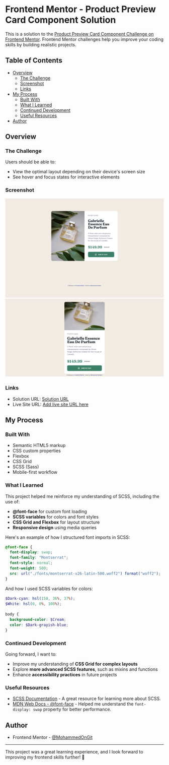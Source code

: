 # Frontend Mentor - Product Preview Card Component Solution

This is a solution to the [Product Preview Card Component Challenge on Frontend Mentor](https://www.frontendmentor.io/challenges/product-preview-card-component-GO7UmttRfa). Frontend Mentor challenges help you improve your coding skills by building realistic projects.

## Table of Contents

- [Overview](#overview)
  - [The Challenge](#the-challenge)
  - [Screenshot](#screenshot)
  - [Links](#links)
- [My Process](#my-process)
  - [Built With](#built-with)
  - [What I Learned](#what-i-learned)
  - [Continued Development](#continued-development)
  - [Useful Resources](#useful-resources)
- [Author](#author)

## Overview

### The Challenge

Users should be able to:

- View the optimal layout depending on their device's screen size
- See hover and focus states for interactive elements

### Screenshot

![Desktop view Screenshot](./images/Desktop-preview-Screenshot.png)
![Mobile view Screenshot](./images/mobile-view-screenshot.png)



### Links

- Solution URL: [Solution URL](https://github.com/MohammedOnGit/product-preview-card-component-main1)
- Live Site URL: [Add live site URL here](https://your-live-site-url.com)

## My Process

### Built With

- Semantic HTML5 markup
- CSS custom properties
- Flexbox
- CSS Grid
- SCSS (Sass)
- Mobile-first workflow

### What I Learned

This project helped me reinforce my understanding of SCSS, including the use of:

- **@font-face** for custom font loading
- **SCSS variables** for colors and font styles
- **CSS Grid and Flexbox** for layout structure
- **Responsive design** using media queries

Here's an example of how I structured font imports in SCSS:

```scss
@font-face {
  font-display: swap;
  font-family: "Montserrat";
  font-style: normal;
  font-weight: 500;
  src: url("./fonts/montserrat-v26-latin-500.woff2") format("woff2");
}
```

And how I used SCSS variables for colors:

```scss
$Dark-cyan: hsl(158, 36%, 37%);
$White: hsl(0, 0%, 100%);

body {
  background-color: $Cream;
  color: $Dark-grayish-blue;
}
```

### Continued Development

Going forward, I want to:

- Improve my understanding of **CSS Grid for complex layouts**
- Explore **more advanced SCSS features**, such as mixins and functions
- Enhance **accessibility practices** in future projects

### Useful Resources

- [SCSS Documentation](https://sass-lang.com/documentation) - A great resource for learning more about SCSS.
- [MDN Web Docs - @font-face](https://developer.mozilla.org/en-US/docs/Web/CSS/@font-face) - Helped me understand the `font-display: swap` property for better performance.

## Author

- Frontend Mentor - [@MohammedOnGit](https://www.frontendmentor.io/profile/MohammedOnGit)

---

This project was a great learning experience, and I look forward to improving my frontend skills further! 🚀

